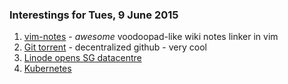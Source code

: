 ### Interestings for Tues, 9 June 2015

1. [vim-notes](http://github.com/xolox/vim-notes) - *awesome* voodoopad-like
   wiki notes linker in vim
2. [Git
torrent](http://blog.printf.net/articles/2015/05/29/announcing-gittorrent-a-decentralized-github/) - decentralized github - very cool
3. [Linode opens SG
datacentre](https://blog.linode.com/2015/04/27/hello-singapore/)
4. [Kubernetes](http://www.bashton.com/blog/2015/kubernetes-future-of-deployment/)
